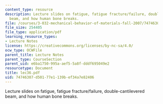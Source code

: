 ```yaml
---
content_type: resource
description: Lecture slides on fatigue, fatigue fracture/failure, double-cantilevered
  beam, and how human bone breaks.
file: /courses/3-032-mechanical-behavior-of-materials-fall-2007/74746307d50177e1139bef34a7e82406_lec36.pdf
file_size: 254405
file_type: application/pdf
learning_resource_types:
- Lecture Notes
license: https://creativecommons.org/licenses/by-nc-sa/4.0/
ocw_type: OCWFile
parent_title: Lecture Notes
parent_type: CourseSection
parent_uid: e6ba1750-995a-aef5-5a8f-dddf695049e2
resourcetype: Document
title: lec36.pdf
uid: 74746307-d501-77e1-139b-ef34a7e82406
---
```

Lecture slides on fatigue, fatigue fracture/failure, double-cantilevered beam, and how human bone breaks.